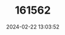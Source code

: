 ---
title: "161562"
category: "Torpedo bauchotae"
draft: false
date: 2024-02-22 13:03:52
languages:
  French: ["Torpille à rosettes"]
  English: ["Rosette Torpedo"]
---
